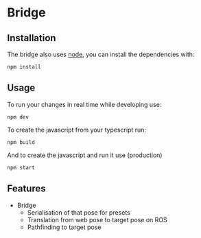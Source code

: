 # Bridge

## Installation

The bridge also uses [node](https://nodejs.org/en/download/), you can install the dependencies with:

```
npm install 
```

## Usage 

To run your changes in real time while developing use:
```
npm dev
```


To create the javascript from your typescript run:
```
npm build
```

And to create the javascript and run it use (production) 
```
npm start
```

## Features

- Bridge
  - Serialisation of that pose for presets
  - Translation from web pose to target pose on ROS
  - Pathfinding to target pose 
